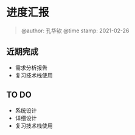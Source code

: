 # 进度汇报
> @author: 孔华钦
> @time stamp: 2021-02-26

## 近期完成
* 需求分析报告  
* 复习技术栈使用  

## TO DO
* 系统设计  
* 详细设计  
* 复习技术栈使用  